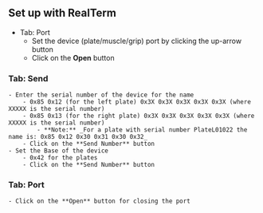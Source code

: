 ## Set up with RealTerm

- Tab: Port
	- Set the device (plate/muscle/grip) port by clicking the up-arrow button
	- Click on the **Open** button
	
### Tab: Send
	- Enter the serial number of the device for the name
		- 0x85 0x12 (for the left plate) 0x3X 0x3X 0x3X 0x3X 0x3X (where XXXXX is the serial number)
		- 0x85 0x13 (for the right plate) 0x3X 0x3X 0x3X 0x3X 0x3X (where XXXXX is the serial number)
			- **Note:** _For a plate with serial number PlateL01022 the name is: 0x85 0x12 0x30 0x31 0x30 0x32_	
		- Click on the **Send Number** button	
	- Set the Base of the device 
		- 0x42 for the plates
		- Click on the **Send Number** button
		
### Tab: Port
	- Click on the **Open** button for closing the port
	

